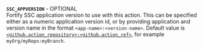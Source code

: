 **`SSC_APPVERSION`** - OPTIONAL   
Fortify SSC application version to use with this action. This can be specified either as a numeric application version id, or by providing application and version name in the format `<app-name>:<version-name>`. Default value is [`<github.action_repository>:<github.action_ref>`](https://docs.github.com/en/actions/learn-github-actions/contexts#github-context), for example `myOrg/myRepo:myBranch`.